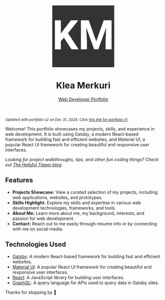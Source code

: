 <p align="center">
  <img width="200" height="200" src="./static/site-image.png/">
</p>

<h1 align="center">Klea Merkuri</h1>
<p align="center"><a href="https://thehelpfultipper.com/kleamerkuri/">Web Developer Portfolio</a></p>
<br /><br />
<small>
    <em>
        Updated with portfolio v2 on Dec 31, 2024. Click <a href="https://thehelpfultipper.com/portfolios/v1/kleamerkuri/">this link for portfolio v1</a>.
    </em>
</small>

Welcome! This portfolio showcases my projects, skills, and experience in web development. It is built using Gatsby, a modern React-based framework for building fast and efficient websites, and Material UI, a popular React UI framework for creating beautiful and responsive user interfaces.

_Looking for project walkthroughs, tips, and other fun coding things? Check out  [The Helpful Tipper blog](https://www.gatsbyjs.com/docs/gatsby-starters/)._


## Features
- **Projects Showcase:** View a curated selection of my projects, including web applications, websites, and prototypes.
- **Skills Highlight:** Explore my skills and expertise in various web development technologies, frameworks, and tools.
- **About Me:** Learn more about me, my background, interests, and passion for web development.
- **Contact:** Reach out to me easily through resume info or by connecting with me on social media.

## Technologies Used

- [Gatsby](https://www.gatsbyjs.com/): A modern React-based framework for building fast and efficient websites.
- [Material UI](https://material-ui.com/): A popular React UI framework for creating beautiful and responsive user interfaces.
- [React](https://reactjs.org/): A JavaScript library for building user interfaces.
- [GraphQL](https://graphql.org/): A query language for APIs used to query data in Gatsby sites.

Thanks for stopping by 👋
